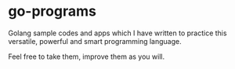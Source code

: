 # go-programs
Golang sample codes and apps which I have written to practice this versatile, 
powerful and smart programming language. 

Feel free to take them, improve them as you will.
